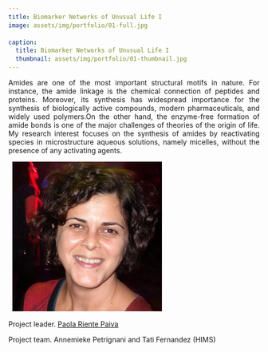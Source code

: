 ```yaml
---
title: Biomarker Networks of Unusual Life I
image: assets/img/portfolio/01-full.jpg

caption:
  title: Biomarker Networks of Unusual Life I
  thumbnail: assets/img/portfolio/01-thumbnail.jpg
---
```


<p style='text-align: justify;'> Amides are one of the most important structural motifs in nature. For instance, the amide linkage is the chemical connection of peptides and proteins. Moreover, its synthesis has widespread importance for the synthesis of biologically active compounds, modern pharmaceuticals, and widely used polymers.On the other hand, the enzyme-free formation of amide bonds is one of the major challenges of theories of the origin of life. My research interest focuses on the synthesis of amides by reactivating species in microstructure aqueous solutions, namely micelles, without the presence of any activating agents. </p> 
  

<img src="/assets/img/portfolio/Paola_Riente.png" alt="Paola Riente">

Project leader. [Paola Riente Paiva](https://www.uva.nl/en/profile/r/i/p.rientepaiva/p.riente-paiva.html)

Project team. Annemieke Petrignani and Tati Fernandez (HIMS)

